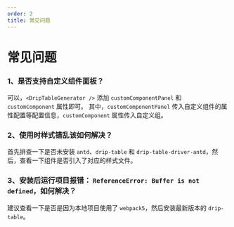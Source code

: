 ```yaml
---
order: 2
title: 常见问题
---
```


# 常见问题

### 1、是否支持自定义组件面板？

可以，`<DripTableGenerator />` 添加 `customComponentPanel` 和 `customComponent` 属性即可。
其中，`customComponentPanel` 传入自定义组件的属性配置等配置信息，`customComponent` 属性传入自定义组。

### 2、使用时样式错乱该如何解决？

首先排查一下是否未安装 `antd`、`drip-table` 和 `drip-table-driver-antd`，然后，查看一下组件是否引入了对应的样式文件。

### 3、安装后运行项目报错： `ReferenceError: Buffer is not defined`，如何解决？

建议查看一下是否是因为本地项目使用了 `webpack5`，然后安装最新版本的 `drip-table`。

